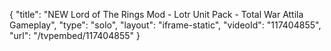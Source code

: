 {
    "title": "NEW Lord of The Rings Mod - Lotr Unit Pack - Total War Attila Gameplay",
    "type": "solo",
    "layout": "iframe-static",
    "videoId": "117404855",
    "url": "\/tvpembed\/117404855"
}